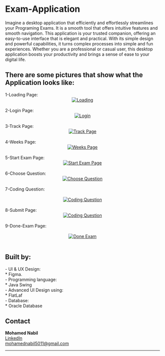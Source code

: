 # Exam-Application

Imagine a desktop application that efficiently and effortlessly streamlines your Programing Exams. It is a smooth tool that offers intuitive features and smooth navigation. This application is your trusted companion, offering an easy-to-use interface that is elegant and practical. With its simple design and powerful capabilities, it turns complex processes into simple and fun experiences. Whether you are a professional or casual user, this desktop application boosts your productivity and brings a sense of ease to your digital life.

<h2>
There are some pictures that show what the Application looks like:
</h2>
1-Loading Page:<br>            
<div align="center">
  <a href="https://github.com/user-attachments/assets/10a4ec10-782c-4f53-b28b-63cc09345482">
    <img src="https://github.com/user-attachments/assets/10a4ec10-782c-4f53-b28b-63cc09345482" alt="Loading">
  </a>
</div>
<br>
2-Login Page:<br>               
<div align="center">
  <a href="https://github.com/user-attachments/assets/97fd9978-614b-4574-957f-3f6bb1d6ecd9">
    <img src="https://github.com/user-attachments/assets/97fd9978-614b-4574-957f-3f6bb1d6ecd9" alt="Login">
  </a>
</div>
<br>
3-Track Page:<br>               
<div align="center">
  <a href="https://github.com/user-attachments/assets/06c52f55-1c80-42f3-bb9e-58a7468cd52e">
    <img src="https://github.com/user-attachments/assets/06c52f55-1c80-42f3-bb9e-58a7468cd52e" alt="Track Page">
  </a>
</div>
<br>
4-Weeks Page:<br>               
<div align="center">
  <a href="https://github.com/user-attachments/assets/b1b71301-ec15-4401-9de3-1933f410dd11)">
    <img src="https://github.com/user-attachments/assets/b1b71301-ec15-4401-9de3-1933f410dd11" alt="Weeks Page">
  </a>
</div>
<br>
5-Start Exam Page:<br>          
<div align="center">
  <a href="https://github.com/user-attachments/assets/e5df670e-0ea1-4288-b3c7-8589f6748eb0">
    <img src="https://github.com/user-attachments/assets/e5df670e-0ea1-4288-b3c7-8589f6748eb0" alt="Start Exam Page">
  </a>
</div>
<br>
6-Choose Question:<br>          
<div align="center">
  <a href="https://github.com/user-attachments/assets/f8e5699c-e68a-4cae-9290-f3cb9f3d0e9d">
    <img src="https://github.com/user-attachments/assets/f8e5699c-e68a-4cae-9290-f3cb9f3d0e9d" alt="Choose Question">
  </a>
</div>
<br>
7-Coding Question:<br>          <br>
<div align="center">
  <a href="https://github.com/user-attachments/assets/cc845cb0-78b1-449f-8943-87525c95ba66">
    <img src="https://github.com/user-attachments/assets/cc845cb0-78b1-449f-8943-87525c95ba66" alt="Coding Question">
  </a>
</div>
<br>
8-Submit Page:<br>              
<div align="center">
  <a href="https://github.com/user-attachments/assets/c683e35b-5f1b-4231-bab8-0e500e1b16d5">
    <img src="https://github.com/user-attachments/assets/c683e35b-5f1b-4231-bab8-0e500e1b16d5" alt="Coding Question">
  </a>
</div>
<br>
9-Done-Exam Page:<br>           <br>
<div align="center">
  <a href="https://github.com/user-attachments/assets/e5831dab-1f9f-47c6-b347-d5a66ae586f7">
    <img src="https://github.com/user-attachments/assets/e5831dab-1f9f-47c6-b347-d5a66ae586f7" alt="Done Exam">
  </a>
</div>
<br>
<h2>
Built by:
</h2>
- UI & UX Design:<br>
* Figma.<br>
- Programming language:<br>
* Java Swing<br>
- Advanced UI Design using:<br>
* FlatLaf<br>
- Database:<br>
* Oracle Database<br>

<h2>Contact</h2>
<B>Mohamed Nabil</B> <br> <a href = "https://www.linkedin.com/in/mohamed-nabil-mohamed-9286272b6">LinkedIn</a> <br> <a href = "mohamednabil5011@gmail.com">mohamednabil5011@gmail.com</a>

------------------------------------------------------------------------------------------------
